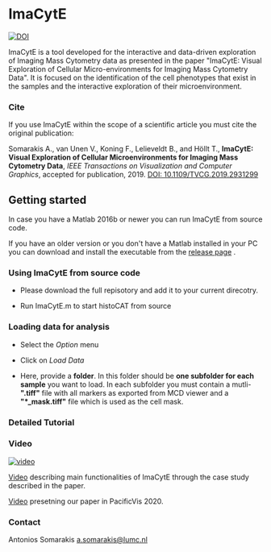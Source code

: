 ﻿# ImaCytE

[![DOI](https://zenodo.org/badge/197559881.svg)](https://zenodo.org/badge/latestdoi/197559881)

ImaCytE is a tool developed for the interactive and data-driven exploration of Imaging Mass Cytometry data as presented in the paper "ImaCytE: Visual Exploration of Cellular Micro-environments for Imaging Mass Cytometry Data". 
It is focused on the identification of the cell phenotypes that exist in the samples and the interactive exploration of their microenvironment. 

### Cite
If you use ImaCytE within the scope of a scientific article you must cite the original publication:

Somarakis A., van Unen V., Koning F., Lelieveldt B., and Höllt T., __ImaCytE: Visual Exploration of Cellular Microenvironments for Imaging Mass Cytometry Data__, _IEEE Transactions on Visualization and Computer Graphics_, accepted for publication, 2019. [DOI: 10.1109/TVCG.2019.2931299](https://dx.doi.org/10.1109/TVCG.2019.2931299)
## Getting started

In case you have a Matlab 2016b or newer you can run ImaCytE from source code. 

If you have an older version or you don't have a Matlab installed in your PC you can download and install the executable from the [release page](https://github.com/biovault/ImaCytE/releases) .

### Using ImaCytE from source code

* Please download the full repisotory and add it to your current direcotry. 

* Run ImaCytE.m to start histoCAT from source

### Loading data for analysis 

* Select the _Option_ menu

* Click on _Load Data_

* Here, provide a **folder**. 
In this folder should be **one subfolder for each sample** you want to load. 
In each subfolder you must contain a mutli-**".tiff"** file with all markers as exported from MCD viewer and a **"*_mask.tiff"** file which is used as the cell mask.

### Detailed Tutorial 


### Video

[![video](https://www.lcbc.nl/assets/papers/2019_imacyte/2019_imacyte.png)](https://vimeo.com/367029751)

[Video](https://vimeo.com/367029751)  describing main functionalities of ImaCytE through the case study described in the paper.

[Video](https://vimeo.com/426563554)  presetning our paper in PacificVis 2020.


### Contact

Antonios Somarakis a.somarakis@lumc.nl
